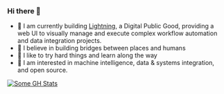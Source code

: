 ### Hi there 👋

- 🐤 I am currently building [Lightning](https://github.com/OpenFn/Lightning), a Digital Public Good, providing a web UI to visually manage and execute complex workflow automation and data integration projects.
- 🌁 I believe in building bridges between places and humans
- 🏃 I like to try hard things and learn along the way
- 💬 I am interested in machine intelligence, data & systems integration, and open source.

[![Some GH Stats](https://github-readme-stats.vercel.app/api?username=elias-ba&show_icons=true&count_private=true&line_height=30&theme=transparent&card_width=1000&hide_border=true)](https://github.com/anuraghazra/github-readme-stats)
